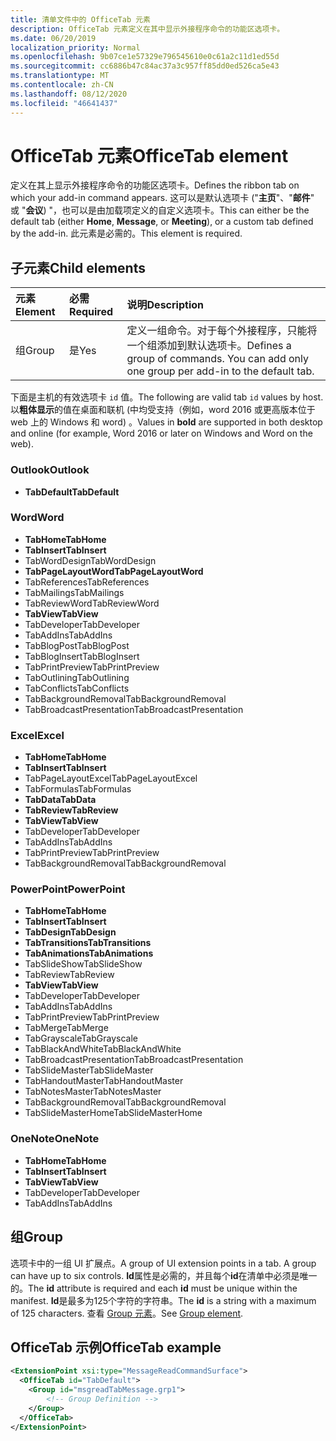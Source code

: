 ```yaml
---
title: 清单文件中的 OfficeTab 元素
description: OfficeTab 元素定义在其中显示外接程序命令的功能区选项卡。
ms.date: 06/20/2019
localization_priority: Normal
ms.openlocfilehash: 9b07ce1e57329e796545610e0c61a2c11d1ed55d
ms.sourcegitcommit: cc6886b47c84ac37a3c957ff85dd0ed526ca5e43
ms.translationtype: MT
ms.contentlocale: zh-CN
ms.lasthandoff: 08/12/2020
ms.locfileid: "46641437"
---
```

# <a name="officetab-element"></a><span data-ttu-id="0de5c-103">OfficeTab 元素</span><span class="sxs-lookup"><span data-stu-id="0de5c-103">OfficeTab element</span></span>

<span data-ttu-id="0de5c-104">定义在其上显示外接程序命令的功能区选项卡。</span><span class="sxs-lookup"><span data-stu-id="0de5c-104">Defines the ribbon tab on which your add-in command appears.</span></span> <span data-ttu-id="0de5c-105">这可以是默认选项卡 ("**主页**"、"**邮件**" 或 "**会议**) "，也可以是由加载项定义的自定义选项卡。</span><span class="sxs-lookup"><span data-stu-id="0de5c-105">This can either be the default tab (either **Home**, **Message**, or **Meeting**), or a custom tab defined by the add-in.</span></span> <span data-ttu-id="0de5c-106">此元素是必需的。</span><span class="sxs-lookup"><span data-stu-id="0de5c-106">This element is required.</span></span>

## <a name="child-elements"></a><span data-ttu-id="0de5c-107">子元素</span><span class="sxs-lookup"><span data-stu-id="0de5c-107">Child elements</span></span>

|  <span data-ttu-id="0de5c-108">元素</span><span class="sxs-lookup"><span data-stu-id="0de5c-108">Element</span></span> |  <span data-ttu-id="0de5c-109">必需</span><span class="sxs-lookup"><span data-stu-id="0de5c-109">Required</span></span>  |  <span data-ttu-id="0de5c-110">说明</span><span class="sxs-lookup"><span data-stu-id="0de5c-110">Description</span></span>  |
|:-----|:-----|:-----|
|  <span data-ttu-id="0de5c-111">组</span><span class="sxs-lookup"><span data-stu-id="0de5c-111">Group</span></span>      | <span data-ttu-id="0de5c-112">是</span><span class="sxs-lookup"><span data-stu-id="0de5c-112">Yes</span></span> |  <span data-ttu-id="0de5c-p102">定义一组命令。对于每个外接程序，只能将一个组添加到默认选项卡。</span><span class="sxs-lookup"><span data-stu-id="0de5c-p102">Defines a group of commands. You can add only one group per add-in to the default tab.</span></span>  |

<span data-ttu-id="0de5c-115">下面是主机的有效选项卡 `id` 值。</span><span class="sxs-lookup"><span data-stu-id="0de5c-115">The following are valid tab `id` values by host.</span></span> <span data-ttu-id="0de5c-116">以**粗体显示**的值在桌面和联机 (中均受支持（例如，word 2016 或更高版本位于 web 上的 Windows 和 word) 。</span><span class="sxs-lookup"><span data-stu-id="0de5c-116">Values in **bold** are supported in both desktop and online (for example, Word 2016 or later on Windows and Word on the web).</span></span>

### <a name="outlook"></a><span data-ttu-id="0de5c-117">Outlook</span><span class="sxs-lookup"><span data-stu-id="0de5c-117">Outlook</span></span>

- <span data-ttu-id="0de5c-118">**TabDefault**</span><span class="sxs-lookup"><span data-stu-id="0de5c-118">**TabDefault**</span></span>

### <a name="word"></a><span data-ttu-id="0de5c-119">Word</span><span class="sxs-lookup"><span data-stu-id="0de5c-119">Word</span></span>

- <span data-ttu-id="0de5c-120">**TabHome**</span><span class="sxs-lookup"><span data-stu-id="0de5c-120">**TabHome**</span></span>
- <span data-ttu-id="0de5c-121">**TabInsert**</span><span class="sxs-lookup"><span data-stu-id="0de5c-121">**TabInsert**</span></span>
- <span data-ttu-id="0de5c-122">TabWordDesign</span><span class="sxs-lookup"><span data-stu-id="0de5c-122">TabWordDesign</span></span>
- <span data-ttu-id="0de5c-123">**TabPageLayoutWord**</span><span class="sxs-lookup"><span data-stu-id="0de5c-123">**TabPageLayoutWord**</span></span>
- <span data-ttu-id="0de5c-124">TabReferences</span><span class="sxs-lookup"><span data-stu-id="0de5c-124">TabReferences</span></span>
- <span data-ttu-id="0de5c-125">TabMailings</span><span class="sxs-lookup"><span data-stu-id="0de5c-125">TabMailings</span></span>
- <span data-ttu-id="0de5c-126">TabReviewWord</span><span class="sxs-lookup"><span data-stu-id="0de5c-126">TabReviewWord</span></span>
- <span data-ttu-id="0de5c-127">**TabView**</span><span class="sxs-lookup"><span data-stu-id="0de5c-127">**TabView**</span></span>
- <span data-ttu-id="0de5c-128">TabDeveloper</span><span class="sxs-lookup"><span data-stu-id="0de5c-128">TabDeveloper</span></span>
- <span data-ttu-id="0de5c-129">TabAddIns</span><span class="sxs-lookup"><span data-stu-id="0de5c-129">TabAddIns</span></span>
- <span data-ttu-id="0de5c-130">TabBlogPost</span><span class="sxs-lookup"><span data-stu-id="0de5c-130">TabBlogPost</span></span>
- <span data-ttu-id="0de5c-131">TabBlogInsert</span><span class="sxs-lookup"><span data-stu-id="0de5c-131">TabBlogInsert</span></span>
- <span data-ttu-id="0de5c-132">TabPrintPreview</span><span class="sxs-lookup"><span data-stu-id="0de5c-132">TabPrintPreview</span></span>
- <span data-ttu-id="0de5c-133">TabOutlining</span><span class="sxs-lookup"><span data-stu-id="0de5c-133">TabOutlining</span></span>
- <span data-ttu-id="0de5c-134">TabConflicts</span><span class="sxs-lookup"><span data-stu-id="0de5c-134">TabConflicts</span></span>
- <span data-ttu-id="0de5c-135">TabBackgroundRemoval</span><span class="sxs-lookup"><span data-stu-id="0de5c-135">TabBackgroundRemoval</span></span>
- <span data-ttu-id="0de5c-136">TabBroadcastPresentation</span><span class="sxs-lookup"><span data-stu-id="0de5c-136">TabBroadcastPresentation</span></span>

### <a name="excel"></a><span data-ttu-id="0de5c-137">Excel</span><span class="sxs-lookup"><span data-stu-id="0de5c-137">Excel</span></span>

- <span data-ttu-id="0de5c-138">**TabHome**</span><span class="sxs-lookup"><span data-stu-id="0de5c-138">**TabHome**</span></span>
- <span data-ttu-id="0de5c-139">**TabInsert**</span><span class="sxs-lookup"><span data-stu-id="0de5c-139">**TabInsert**</span></span>
- <span data-ttu-id="0de5c-140">TabPageLayoutExcel</span><span class="sxs-lookup"><span data-stu-id="0de5c-140">TabPageLayoutExcel</span></span>
- <span data-ttu-id="0de5c-141">TabFormulas</span><span class="sxs-lookup"><span data-stu-id="0de5c-141">TabFormulas</span></span>
- <span data-ttu-id="0de5c-142">**TabData**</span><span class="sxs-lookup"><span data-stu-id="0de5c-142">**TabData**</span></span>
- <span data-ttu-id="0de5c-143">**TabReview**</span><span class="sxs-lookup"><span data-stu-id="0de5c-143">**TabReview**</span></span>
- <span data-ttu-id="0de5c-144">**TabView**</span><span class="sxs-lookup"><span data-stu-id="0de5c-144">**TabView**</span></span>
- <span data-ttu-id="0de5c-145">TabDeveloper</span><span class="sxs-lookup"><span data-stu-id="0de5c-145">TabDeveloper</span></span>
- <span data-ttu-id="0de5c-146">TabAddIns</span><span class="sxs-lookup"><span data-stu-id="0de5c-146">TabAddIns</span></span>
- <span data-ttu-id="0de5c-147">TabPrintPreview</span><span class="sxs-lookup"><span data-stu-id="0de5c-147">TabPrintPreview</span></span>
- <span data-ttu-id="0de5c-148">TabBackgroundRemoval</span><span class="sxs-lookup"><span data-stu-id="0de5c-148">TabBackgroundRemoval</span></span>

### <a name="powerpoint"></a><span data-ttu-id="0de5c-149">PowerPoint</span><span class="sxs-lookup"><span data-stu-id="0de5c-149">PowerPoint</span></span>

- <span data-ttu-id="0de5c-150">**TabHome**</span><span class="sxs-lookup"><span data-stu-id="0de5c-150">**TabHome**</span></span>
- <span data-ttu-id="0de5c-151">**TabInsert**</span><span class="sxs-lookup"><span data-stu-id="0de5c-151">**TabInsert**</span></span>
- <span data-ttu-id="0de5c-152">**TabDesign**</span><span class="sxs-lookup"><span data-stu-id="0de5c-152">**TabDesign**</span></span>
- <span data-ttu-id="0de5c-153">**TabTransitions**</span><span class="sxs-lookup"><span data-stu-id="0de5c-153">**TabTransitions**</span></span>
- <span data-ttu-id="0de5c-154">**TabAnimations**</span><span class="sxs-lookup"><span data-stu-id="0de5c-154">**TabAnimations**</span></span>
- <span data-ttu-id="0de5c-155">TabSlideShow</span><span class="sxs-lookup"><span data-stu-id="0de5c-155">TabSlideShow</span></span>
- <span data-ttu-id="0de5c-156">TabReview</span><span class="sxs-lookup"><span data-stu-id="0de5c-156">TabReview</span></span>
- <span data-ttu-id="0de5c-157">**TabView**</span><span class="sxs-lookup"><span data-stu-id="0de5c-157">**TabView**</span></span>
- <span data-ttu-id="0de5c-158">TabDeveloper</span><span class="sxs-lookup"><span data-stu-id="0de5c-158">TabDeveloper</span></span>
- <span data-ttu-id="0de5c-159">TabAddIns</span><span class="sxs-lookup"><span data-stu-id="0de5c-159">TabAddIns</span></span>
- <span data-ttu-id="0de5c-160">TabPrintPreview</span><span class="sxs-lookup"><span data-stu-id="0de5c-160">TabPrintPreview</span></span>
- <span data-ttu-id="0de5c-161">TabMerge</span><span class="sxs-lookup"><span data-stu-id="0de5c-161">TabMerge</span></span>
- <span data-ttu-id="0de5c-162">TabGrayscale</span><span class="sxs-lookup"><span data-stu-id="0de5c-162">TabGrayscale</span></span>
- <span data-ttu-id="0de5c-163">TabBlackAndWhite</span><span class="sxs-lookup"><span data-stu-id="0de5c-163">TabBlackAndWhite</span></span>
- <span data-ttu-id="0de5c-164">TabBroadcastPresentation</span><span class="sxs-lookup"><span data-stu-id="0de5c-164">TabBroadcastPresentation</span></span>
- <span data-ttu-id="0de5c-165">TabSlideMaster</span><span class="sxs-lookup"><span data-stu-id="0de5c-165">TabSlideMaster</span></span>
- <span data-ttu-id="0de5c-166">TabHandoutMaster</span><span class="sxs-lookup"><span data-stu-id="0de5c-166">TabHandoutMaster</span></span>
- <span data-ttu-id="0de5c-167">TabNotesMaster</span><span class="sxs-lookup"><span data-stu-id="0de5c-167">TabNotesMaster</span></span>
- <span data-ttu-id="0de5c-168">TabBackgroundRemoval</span><span class="sxs-lookup"><span data-stu-id="0de5c-168">TabBackgroundRemoval</span></span>
- <span data-ttu-id="0de5c-169">TabSlideMasterHome</span><span class="sxs-lookup"><span data-stu-id="0de5c-169">TabSlideMasterHome</span></span>

### <a name="onenote"></a><span data-ttu-id="0de5c-170">OneNote</span><span class="sxs-lookup"><span data-stu-id="0de5c-170">OneNote</span></span>

- <span data-ttu-id="0de5c-171">**TabHome**</span><span class="sxs-lookup"><span data-stu-id="0de5c-171">**TabHome**</span></span>
- <span data-ttu-id="0de5c-172">**TabInsert**</span><span class="sxs-lookup"><span data-stu-id="0de5c-172">**TabInsert**</span></span>
- <span data-ttu-id="0de5c-173">**TabView**</span><span class="sxs-lookup"><span data-stu-id="0de5c-173">**TabView**</span></span>
- <span data-ttu-id="0de5c-174">TabDeveloper</span><span class="sxs-lookup"><span data-stu-id="0de5c-174">TabDeveloper</span></span>
- <span data-ttu-id="0de5c-175">TabAddIns</span><span class="sxs-lookup"><span data-stu-id="0de5c-175">TabAddIns</span></span>

## <a name="group"></a><span data-ttu-id="0de5c-176">组</span><span class="sxs-lookup"><span data-stu-id="0de5c-176">Group</span></span>

<span data-ttu-id="0de5c-177">选项卡中的一组 UI 扩展点。</span><span class="sxs-lookup"><span data-stu-id="0de5c-177">A group of UI extension points in a tab. A group can have up to six controls.</span></span> <span data-ttu-id="0de5c-178">**Id**属性是必需的，并且每个**id**在清单中必须是唯一的。</span><span class="sxs-lookup"><span data-stu-id="0de5c-178">The **id** attribute is required and each **id** must be unique within the manifest.</span></span> <span data-ttu-id="0de5c-179">**Id**是最多为125个字符的字符串。</span><span class="sxs-lookup"><span data-stu-id="0de5c-179">The **id** is a string with a maximum of 125 characters.</span></span> <span data-ttu-id="0de5c-180">查看 [Group 元素](group.md)。</span><span class="sxs-lookup"><span data-stu-id="0de5c-180">See [Group element](group.md).</span></span>

## <a name="officetab-example"></a><span data-ttu-id="0de5c-181">OfficeTab 示例</span><span class="sxs-lookup"><span data-stu-id="0de5c-181">OfficeTab example</span></span>

```xml
<ExtensionPoint xsi:type="MessageReadCommandSurface">
  <OfficeTab id="TabDefault">
    <Group id="msgreadTabMessage.grp1">
        <!-- Group Definition -->
    </Group>
  </OfficeTab>
</ExtensionPoint>
```
